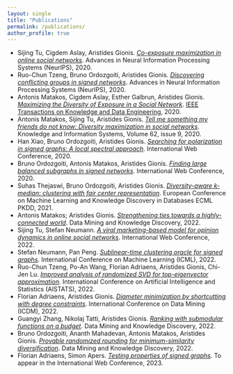 ```yaml
---
layout: single
title: "Publications"
permalink: /publications/
author_profile: true
---
```


- Sijing Tu, Cigdem Aslay, Aristides Gionis. [*Co-exposure maximization in online social networks*](https://proceedings.neurips.cc/paper/2020/hash/212ab20dbdf4191cbcdcf015511783f4-Abstract.html). Advances in Neural Information Processing Systems (NeurIPS), 2020.
- Ruo-Chun Tzeng, Bruno Ordozgoiti, Aristides Gionis. [*Discovering conflicting groups in signed networks*](https://papers.nips.cc/paper/2020/hash/7cc538b1337957dae283c30ad46def38-Abstract.html). Advances in Neural Information Processing Systems (NeurIPS), 2020.
- Antonis Matakos, Cigdem Aslay, Esther Galbrun, Aristides Gionis. [*Maximizing the Diversity of Exposure in a Social Network*](/papers/matakos2020maximizng.pdf). [IEEE Transactions on Knowledge and Data Engineering](https://ieeexplore.ieee.org/abstract/document/9262054), 2020.
- Antonis Matakos, Sijing Tu, Aristides Gionis. [*Tell me something my friends do not know: Diversity maximization in social networks*](https://link.springer.com/content/pdf/10.1007%2Fs10115-020-01456-1.pdf). Knowledge and Information Systems, Volume 62, issue 9, 2020.
- Han Xiao, Bruno Ordozgoiti, Aristides Gionis. [*Searching for polarization in signed graphs: A local spectral approach*](https://arxiv.org/abs/2001.09410). International Web Conference, 2020.
- Bruno Ordozgoiti, Antonis Matakos, Aristides Gionis. [*Finding large balanced subgraphs in signed networks*](https://arxiv.org/abs/2002.00775). International Web Conference, 2020.
- Suhas Thejaswi, Bruno Ordozgoiti, Aristides Gionis. [*Diversity-aware k-median: clustering with fair center representation*](https://arxiv.org/abs/2106.11696). European Conference on Machine Learning and Knowledge Discovery in Databases ECML PKDD, 2021.
- Antonis Matakos; Aristides Gionis. [*Strengthening ties towards a highly-connected world*](https://link.springer.com/article/10.1007/s10618-021-00812-1). Data Mining and Knowledge Discovery, 2022.
- Sijing Tu, Stefan Neumann. [*A viral marketing-based model for opinion dynamics in online social networks*](https://dl.acm.org/doi/10.1145/3485447.3512203). International Web Conference, 2022.
- Stefan Neumann, Pan Peng. [*Sublinear-time clustering oracle for signed graphs*](https://proceedings.mlr.press/v162/neumann22a.html). International Conference on Machine Learning (ICML), 2022.
- Ruo-Chun Tzeng, Po-An Wang, Florian Adriaens, Aristides Gionis, Chi-Jen Lu. [*Improved analysis of randomized SVD for top-eigenvector approximation*](https://proceedings.mlr.press/v151/tzeng22a.html). International Conference on Artificial Intelligence and Statistics (AISTATS), 2022.
- Florian Adriaens, Aristides Gionis. [*Diameter minimization by shortcutting with degree constraints*](https://arxiv.org/abs/2209.00370). International Conference on Data Mining (ICDM), 2022.
- Guangyi Zhang, Nikolaj Tatti, Aristides Gionis. [*Ranking with submodular functions on a budget*](https://link.springer.com/article/10.1007/s10618-022-00833-4). Data Mining and Knowledge Discovery, 2022.
- Bruno Ordozgoiti, Ananth Mahadevan, Antonis Matakos, Aristides Gionis. [*Provable randomized rounding for minimum-similarity diversification*](https://link.springer.com/article/10.1007/s10618-021-00811-2). Data Mining and Knowledge Discovery, 2022.
- Florian Adriaens, Simon Apers. [*Testing properties of signed graphs*](https://arxiv.org/abs/2102.07587). To appear in the International Web Conference, 2023.
